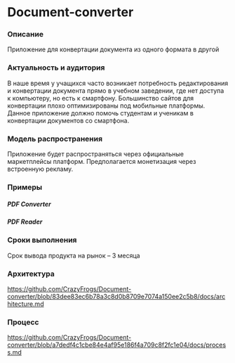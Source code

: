 # Document-converter

### Описание
Приложение для конвертации документа из одного формата в другой
### Актуальность и аудитория
В наше время у учащихся часто возникает потребность редактирования и конвертации документа прямо в учебном заведении, где нет доступа к компьютеру, но есть к смартфону. Большинство сайтов для конвертации плохо оптимизированы под мобильные платформы. Данное приложение должно помочь студентам и ученикам в конвертации документов со смартфона.
### Модель распространения
Приложение будет распространяться через официальные маркетплейсы платформ. Предполагается монетизация через встроенную рекламу.
### Примеры
##### PDF Converter
##### PDF Reader
### Сроки выполнения
Срок вывода продукта на рынок – 3 месяца

### Архитектура
https://github.com/CrazyFrogs/Document-converter/blob/83dee83ec6b78a3c8d0b8709e7074a150ee2c5b8/docs/architecture.md

### Процесс
https://github.com/CrazyFrogs/Document-converter/blob/a7dedf4c1cbe84e4af95e186f4a709c8f2fc1e04/docs/process.md
